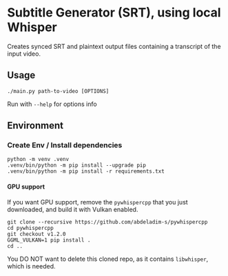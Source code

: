 # Subtitle Generator (SRT), using local Whisper

Creates synced SRT and plaintext output files containing a transcript of the input video.

## Usage

```
./main.py path-to-video [OPTIONS]
```

Run with `--help` for options info

## Environment

### Create Env / Install dependencies
```
python -m venv .venv
.venv/bin/python -m pip install --upgrade pip
.venv/bin/python -m pip install -r requirements.txt
```

#### GPU support
If you want GPU support, remove the `pywhispercpp` that you just downloaded, and build it with Vulkan enabled.

```
git clone --recursive https://github.com/abdeladim-s/pywhispercpp
cd pywhispercpp
git checkout v1.2.0
GGML_VULKAN=1 pip install .
cd ..
```

You DO NOT want to delete this cloned repo, as it contains `libwhisper`, which is needed.
